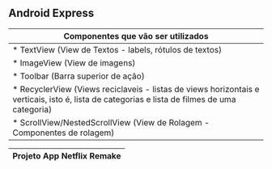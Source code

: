 ## Android Express      

| Componentes que vão ser utilizados |
| ----------------------------- |
| * TextView (View de Textos - labels, rótulos de textos) |
| * ImageView (View de imagens) |
| * Toolbar (Barra superior de ação) |
| * RecyclerView (Views reciclaveis - listas de views horizontais e verticais, isto é, lista de categorias e lista de filmes de uma categoria) |
| * ScrollView/NestedScrollView (View de Rolagem - Componentes de rolagem) |

| Projeto App Netflix Remake |
| ----------------------------- |